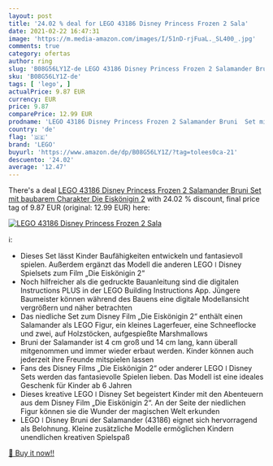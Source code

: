 ```yaml
---
layout: post
title: '24.02 % deal for LEGO 43186 Disney Princess Frozen 2 Sala'
date: 2021-02-22 16:47:31
image: 'https://m.media-amazon.com/images/I/51nD-rjFuaL._SL400_.jpg'
comments: true
category: ofertas
author: ring
slug: 'B08G56LY1Z-de LEGO 43186 Disney Princess Frozen 2 Salamander Bruni Set...'
sku: 'B08G56LY1Z-de'
tags: [ 'lego', ]
actualPrice: 9.87 EUR
currency: EUR
price: 9.87
comparePrice: 12.99 EUR
prodname: 'LEGO 43186 Disney Princess Frozen 2 Salamander Bruni  Set mit baubarem Charakter  Die Eiskönigin 2'
country: 'de'
flag: '🇩🇪'
brand: 'LEGO'
buyurl: 'https://www.amazon.de/dp/B08G56LY1Z/?tag=tolees0ca-21'
descuento: '24.02'
average: '12.47'
---
```


There's a deal [LEGO 43186 Disney Princess Frozen 2 Salamander Bruni  Set mit baubarem Charakter  Die Eiskönigin 2](https://www.amazon.de/dp/B08G56LY1Z/?tag=tolees0ca-21)  with  24.02 % discount, final price tag of  9.87 EUR (original: 12.99 EUR) here:

[![LEGO 43186 Disney Princess Frozen 2 Sala](https://m.media-amazon.com/images/I/51nD-rjFuaL._SL400_.jpg)](https://www.amazon.de/dp/B08G56LY1Z/?tag=tolees0ca-21)

ℹ️:

- Dieses Set lässt Kinder Baufähigkeiten entwickeln und fantasievoll spielen. Außerdem ergänzt das Modell die anderen LEGO ǀ Disney Spielsets zum Film „Die Eiskönigin 2“
- Noch hilfreicher als die gedruckte Bauanleitung sind die digitalen Instructions PLUS in der LEGO Building Instructions App. Jüngere Baumeister können während des Bauens eine digitale Modellansicht vergrößern und näher betrachten
- Das niedliche Set zum Disney Film „Die Eiskönigin 2“ enthält einen Salamander als LEGO Figur, ein kleines Lagerfeuer, eine Schneeflocke und zwei, auf Holzstöcken, aufgespießte Marshmallows
- Bruni der Salamander ist 4 cm groß und 14 cm lang, kann überall mitgenommen und immer wieder erbaut werden. Kinder können auch jederzeit ihre Freunde mitspielen lassen
- Fans des Disney Films „Die Eiskönigin 2“ oder anderer LEGO ǀ Disney Sets werden das fantasievolle Spielen lieben. Das Modell ist eine ideales Geschenk für Kinder ab 6 Jahren
- Dieses kreative LEGO ǀ Disney Set begeistert Kinder mit den Abenteuern aus dem Disney Film „Die Eiskönigin 2“. An der Seite der niedlichen Figur können sie die Wunder der magischen Welt erkunden
- LEGO ǀ Disney Bruni der Salamander (43186) eignet sich hervorragend als Belohnung. Kleine zusätzliche Modelle ermöglichen Kindern unendlichen kreativen Spielspaß

[🛒 Buy it now!!](https://www.amazon.de/dp/B08G56LY1Z/?tag=tolees0ca-21)
